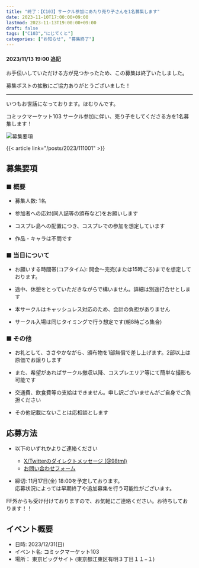 ```yaml
---
title: "終了：【C103】サークル参加にあたり売り子さんを1名募集します"
date: 2023-11-10T17:00:00+09:00
lastmod: 2023-11-13T19:00:00+09:00
draft: false
tags: ["C103","にじてくと"]
categories: ["お知らせ", "募集終了"]
---
```


#### 2023/11/13 19:00 追記

お手伝いしていただける方が見つかったため、この募集は終了いたしました。

募集ポストの拡散にご協力ありがとうございました！

---

いつもお世話になっております。ほむりんです。

コミックマーケット103 サークル参加に伴い、売り子をしてくださる方を1名募集します！

![募集要項](/posts/2023/111002/c103_uriko_r4.webp)

{{< article link="/posts/2023/111001" >}}

## 募集要項

### ■ 概要

- 募集人数: 1名

- 参加者への応対(同人誌等の頒布など)をお願いします

- コスプレ島への配置につき、コスプレでの参加を想定しています
- 作品・キャラは不問です

### ■ 当日について

- お願いする時間帯(コアタイム): 開会〜完売(または15時ごろ)までを想定しております。
- 途中、休憩をとっていただきながらで構いません。詳細は別途打合せとします

- 本サークルはキャッシュレス対応のため、会計の負担がありません

- サークル入場は同じタイミングで行う想定です(朝8時ごろ集合)

### ■ その他

- お礼として、ささやかながら、頒布物を1部無償で差し上げます。2部以上は原価でお譲りします
- また、希望があればサークル撤収以降、コスプレエリア等にて簡単な撮影も可能です

- 交通費、飲食費等の支給はできません。申し訳ございませんがご自身でご負担ください
- その他記載にないことは応相談とします

## 応募方法

- 以下のいずれかよりご連絡ください
  - [X/Twitterのダイレクトメッセージ (@98tml)](https://twitter.com/98tml)
  - [お問い合わせフォーム](https://t98.info/contact/)

- 締切: 11月17日(金) 18:00を予定しております。  
応募状況によっては早期終了や追加募集を行う可能性がございます。

FF外からも受け付けておりますので、お気軽にご連絡ください。お待ちしております！！

## イベント概要

- 日時: 2023/12/31(日)
- イベント名: コミックマーケット103
- 場所： 東京ビッグサイト (東京都江東区有明３丁目１１−１)


